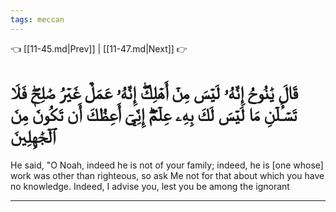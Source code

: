 ```yaml
---
tags: meccan
---
```


👈 [[11-45.md|Prev]] | [[11-47.md|Next]] 👉

# قَالَ يَٰنُوحُ إِنَّهُۥ لَيۡسَ مِنۡ أَهۡلِكَۖ إِنَّهُۥ عَمَلٌ غَيۡرُ صَٰلِحٖۖ فَلَا تَسۡـَٔلۡنِ مَا لَيۡسَ لَكَ بِهِۦ عِلۡمٌۖ إِنِّيٓ أَعِظُكَ أَن تَكُونَ مِنَ ٱلۡجَٰهِلِينَ

He said, "O Noah, indeed he is not of your family; indeed, he is [one whose] work was other than righteous, so ask Me not for that about which you have no knowledge. Indeed, I advise you, lest you be among the ignorant

---

